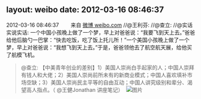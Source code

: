 layout: weibo
date: 2012-03-16 08:46:37
---
<meta name="referrer" content="no-referrer" />

2012-03-16 08:46:37  &nbsp;&nbsp;&nbsp;&nbsp;&nbsp;&nbsp; 来自 <a href="http://weibo.com/" rel="nofollow">微博 weibo.com</a>
//@王利芬: //@查立: //@实话实说实话: 一个中国小孩晚上做了一个梦，早上对爸爸说：“我要飞到天上去。”爸爸给他后脑勺一巴掌：“快去吃饭，吃了饭上托儿所！”一个美国小孩晚上做了一个梦，早上对爸爸说：“我想飞到天上去。”于是，爸爸领他去了航空航天展，给他买了航模飞机。
>  @查立: 【中美青年创业的差别】1）美国人崇尚白手起家的人；中国人崇拜有钱人和大佬；2）美国人崇尚前所未有的新商业模式；中国人喜欢填补市场空缺；3）美国人崇尚民主平等的自由互动；中国人讲究级别和辈分、渴望高人指点。（ @王健Jonathan 讲座笔记） ​​​
>  ![图片](https://ww2.sinaimg.cn/large/5ce0a648gw1dr0w5w8jx6j.jpg)
